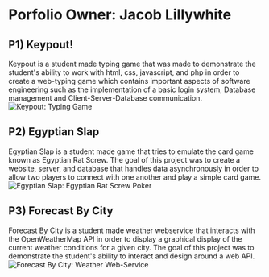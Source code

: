 # Porfolio Owner: Jacob Lillywhite

## P1) Keypout!
Keypout is a student made typing game that was made to demonstrate the student's ability to work with html, css, javascript, and php in order to create a web-typing game which contains important aspects of software engineering such as the implementation of a basic login system, Database management and Client-Server-Database communication.
![Keypout: Typing Game](https://github.com/WSU-JLillywhite/WSU-Lillywhite-Portfolio/blob/master/Screenshots/P1Game.PNG)

## P2) Egyptian Slap
Egyptian Slap is a student made game that tries to emulate the card game known as Egyptian Rat Screw. The goal of this project was to create a website, server, and database that handles data asynchronously in order to allow two players to connect with one another and play a simple card game.
![Egyptian Slap: Egyptian Rat Screw Poker](https://github.com/WSU-JLillywhite/WSU-Lillywhite-Portfolio/blob/master/Screenshots/P2Game.PNG)

## P3) Forecast By City
Forecast By City is a student made weather webservice that interacts with the OpenWeatherMap API in order to display a graphical display of the current weather conditions for a given city. The goal of this project was to demonstrate the student's ability to interact and design around a web API.
![Forecast By City: Weather Web-Service](https://github.com/WSU-JLillywhite/WSU-Lillywhite-Portfolio/blob/master/Screenshots/P3Query.PNG)
